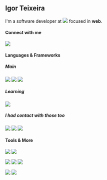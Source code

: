 ## Igor Teixeira
I'm a software developer at  [![](https://static.wixstatic.com/media/c54c7e_0f1b357123d542aba1a10af5db719e0b~mv2.png/v1/fill/w_80,h_15,al_c,q_85,usm_0.33_1.00_0.00,enc_auto/logo-cromai-negative.png)](https://cromai.com) focused in **web**.

#### Connect with me
[![](https://img.shields.io/badge/LinkedIn-0077B5?style=for-the-badge&logo=linkedin&logoColor=white)](https://linkedin.com/in/isteixeira)

#### Languages & Frameworks
##### Main
![](https://img.shields.io/badge/Python-FFD43B?style=for-the-badge&logo=python&logoColor=blue) 
![](https://img.shields.io/badge/Flask-000000?style=for-the-badge&logo=flask&logoColor=white) ![](https://img.shields.io/badge/Django-092E20?style=for-the-badge&logo=django&logoColor=green)

##### Learning
![](https://img.shields.io/badge/Go-00ADD8?style=for-the-badge&logo=go&logoColor=white)

##### I had contact with those too
![](https://img.shields.io/badge/JavaScript-323330?style=for-the-badge&logo=javascript&logoColor=F7DF1E) 
![](https://img.shields.io/badge/TypeScript-007ACC?style=for-the-badge&logo=typescript&logoColor=white) 
![](https://img.shields.io/badge/React-20232A?style=for-the-badge&logo=react&logoColor=61DAFB)

#### Tools & More
![](https://img.shields.io/badge/GIT-E44C30?style=for-the-badge&logo=git&logoColor=white) 
![](https://img.shields.io/badge/GitHub-100000?style=for-the-badge&logo=github&logoColor=white)


![](https://img.shields.io/badge/Google_Cloud-4285F4?style=for-the-badge&logo=google-cloud&logoColorwhite) 
![](https://img.shields.io/badge/Amazon_AWS-FF9900?style=for-the-badge&logo=amazonaws&logoColor=white) 
![](https://img.shields.io/badge/Heroku-430098?style=for-the-badge&logo=heroku&logoColor=white)


![](https://img.shields.io/badge/Visual_Studio_Code-0078D4?style=for-the-badge&logo=visual%20studio%20code&logoColor=white)
![](https://img.shields.io/badge/VIM-%2311AB00.svg?&style=for-the-badge&logo=vim&logoColor=white)
